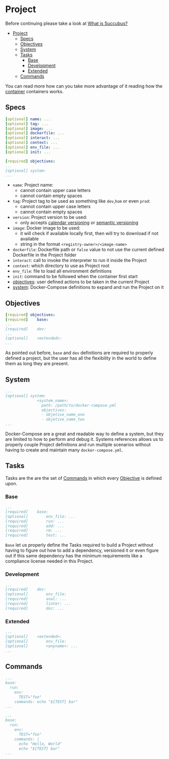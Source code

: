 # Project

Before continuing please take a look at [What is Succubus?](what.md)

- [Project](#project)
  - [Specs](#specs)
  - [Objectives](#objectives)
  - [System](#system)
  - [Tasks](#tasks)
    - [Base](#base)
    - [Development](#development)
    - [Extended](#extended)
  - [Commands](#commands)

You can read more how can you take more advantage of it reading how the [container](container.md) containers works.

## Specs

```yaml
[optional] name: ...
[optional] tag: ...
[optional] image: ...
[optional] dockerfile: ...
[optional] interact: ...
[optional] context: ...
[optional] env_file: ...
[optional] init: ...

[required] objectives:
...
[optional] system:
...
```

- `name`: Project name:
  - cannot contain upper case letters
  - cannot contain empty spaces
- `tag`: Project tag to be used as something like `dev`,`hom` or even `prod`:
  - cannot contain upper case letters
  - cannot contain empty spaces
- `version`: Project version to be used:
  - only accepts [calendar versioning](https://en.wikipedia.org/wiki/Software_versioning#Date_of_release) or [semantic versioning](https://semver.org/)
- `image`: Docker image to be used:
  - it will check if available locally first, then will try to download if not available
  - string in the format `<registry-owner>/<image-name>`
- `dockerfile`: Dockerfile path or `false` value to not use the current defined Dockerfile in the Project folder
- `interact`: call to invoke the interpreter to run it inside the Project
- `context`: which directory to use as Project root
- `env_file`: file to load all environment definitions
- `init`: command to be followed when the container first start
- [objectives](#objectives): user defined actions to be taken in the current Project
- [system](#system): Docker-Compose definitions to expand and run the Project on it

## Objectives

```yaml
[required] objectives:
[required]    base:
...
[required]    dev:
...
[optional]    <extended>:
...
```

As pointed out before, `base` and `dev` definitions are required to properly defined a project, but the user has all the flexibility in the world to define them as long they are present.

## System

```yaml
...
[optional] system:
              <system_name>:
                path: /path/to/docker-compose.yml
                objectives:
                - objetive_name_one
                - objetive_name_two
...
```

Docker-Compose are a great and readable way to define a system, but they are limited to how to perform and debug it. Systems references allows us to properly couple Project definitions and run multiple scenarios without having to create and maintain many `docker-compose.yml`.

## Tasks

Tasks are the are the set of [Commands](#commands) in which every [Objective](#objectives) is defined upon.

### Base

```yaml
...
[required]    base:
[optional]        env_file: ...
[required]        run: ...
[required]        add: ...
[required]        rm: ...
[required]        test: ...
```

`Base` let us properly define the Tasks required to build a Project without having to figure out how to add a dependency, versioned it or even figure out if this same dependency has the minimum requirements like a compliance license needed in this Project.

### Development

```yaml
...
[required]    dev:
[optional]        env_file:
[required]        anal: ...
[required]        linter: ...
[required]        doc: ...
```

### Extended

```yaml
...
[optional]    <extended>:
[optional]        env_file:
[optional]        <anyname>: ...
...
```

## Commands

```yaml
...
base:
  run:
    env:
      TEST="foo"
    commands: echo "${TEST} bar"
...
```

```yaml
...
base:
  run:
    env:
      TEST="foo"
    commands: |
      echo "Hello, World"
      echo "${TEST} bar"
...
```
